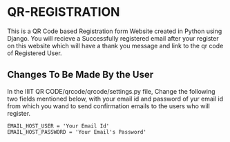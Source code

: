 # QR-REGISTRATION
This is a QR Code based Registration form Website created in Python using Django.
You will recieve a Successfully registered email after your register on this website which will have a thank you message and link to the qr code of Registered User.

## Changes To Be Made By the User
In the IIIT QR CODE/qrcode/qrcode/settings.py file, Change the following two fields mentioned below, with your email id and password of yur email id from which you wand to send confirmation emails to the users who will register.
```
EMAIL_HOST_USER = 'Your Email Id'
EMAIL_HOST_PASSWORD = 'Your Email's Password'
```

